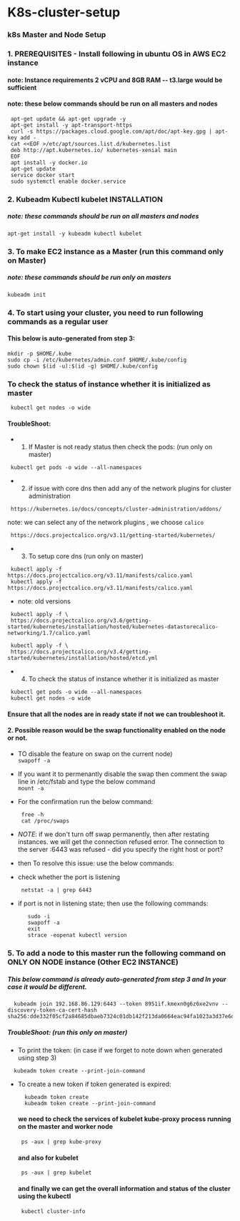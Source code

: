 # K8s-cluster-setup
### k8s Master and Node Setup
 ### 1. PREREQUISITES - Install following in ubuntu OS in AWS EC2 instance
 #### note: Instance requirements 2 vCPU  and 8GB RAM  -- t3.large would be sufficient
 #### note: these below commands should be run on all masters and nodes
 ```
  apt-get update && apt-get upgrade -y  
  apt-get install -y apt-transport-https  
  curl -s https://packages.cloud.google.com/apt/doc/apt-key.gpg | apt-key add -  
  cat <<EOF >/etc/apt/sources.list.d/kubernetes.list  
  deb http://apt.kubernetes.io/ kubernetes-xenial main
  EOF  
  apt install -y docker.io  
  apt-get update
  service docker start
  sudo systemctl enable docker.service
 ```
### 2. Kubeadm Kubectl kubelet INSTALLATION
 ##### note: these commands should be run on all masters and nodes  
  ` apt-get install -y kubeadm kubectl kubelet `
  
### 3. To make EC2 instance as a Master (run this command only on Master)
 ##### note: these commands should be run only on masters
  ` kubeadm init `

### 4. To start using your cluster, you need to run following commands as a regular user
 #### This below is auto-generated from step 3:
  ```
  mkdir -p $HOME/.kube
  sudo cp -i /etc/kubernetes/admin.conf $HOME/.kube/config
  sudo chown $(id -u):$(id -g) $HOME/.kube/config
  ```
### To check the status of instance whether it is initialized as master 
  ` kubectl get nodes -o wide`
  
#### TroubleShoot: 
  
- 1. If Master is not ready status then check the pods: (run only on master)
 ```
  kubectl get pods -o wide --all-namespaces 
 ```
- 2. if issue with core dns then add any of the network plugins for cluster administration
 ```
  https://kubernetes.io/docs/concepts/cluster-administration/addons/ 
 ```
  note: we can select any of the network plugins , we choose `calico`
  ``` 
   https://docs.projectcalico.org/v3.11/getting-started/kubernetes/ 
  ```
- 3. To setup core dns (run only on master)
 ```
  kubectl apply -f https://docs.projectcalico.org/v3.11/manifests/calico.yaml
  kubectl apply -f https://docs.projectcalico.org/v3.11/manifests/calico.yaml
 ```
- note: old versions
 ```
  kubectl apply -f \
  https://docs.projectcalico.org/v3.6/getting-started/kubernetes/installation/hosted/kubernetes-datastorecalico-networking/1.7/calico.yaml
  
  kubectl apply -f \
  https://docs.projectcalico.org/v3.4/getting-started/kubernetes/installation/hosted/etcd.yml
  ```
- 4. To check the status of instance whether it is initialized as master 
 ``` 
  kubectl get pods -o wide --all-namespaces 
  kubectl get nodes -o wide
 ```

  #### Ensure that all the nodes are in ready state if not we can troubleshoot it. 
  #### 2. Possible reason would be the swap functionality enabled on the node or not.
  
   - TO disable the feature on swap on the current node)    
      ` swapoff -a `
   - If you want it to permenantly disable the swap then
    comment the swap line in /etc/fstab and type the below command   
      ` mount -a ` 
   - For the confirmation run the below command:   
      ```
       free -h
       cat /proc/swaps
      ```
   - *NOTE*: if we don't turn off swap permanently, then after restating instances. we will get the connection
       refused error. The connection to the server <master-ip>:6443 was refused - did you specify the right host or port? 
       
   - then To resolve this issue: use the below commands:
       
   - check whether the port is listening
      ```
       netstat -a | grep 6443
      ```
   - if port is not in listening state; then use the following commands:
      ``` 
         sudo -i
         swapoff -a
         exit
         strace -eopenat kubectl version
      ```
### 5. To add a node to this master run the following command on ONLY ON NODE instance (Other EC2 INSTANCE)
  ##### This below command is already auto-generated from step 3 and In your case it would be different.
  ```
    kubeadm join 192.168.86.129:6443 --token 8951if.kmexn0g6z6xe2vnv --discovery-token-ca-cert-hash sha256:dde332f05cf2a84685dbaeb7324c01db142f213da0664eac94fa1023a3d37e6d
   ``` 
  ##### TroubleShoot: (run this only on master)
   - To print the token: (in case if we forget to note down when generated using step 3)
   ```
     kubeadm token create --print-join-command
   ```
  - To create a new token if token generated is expired:
    ```
      kubeadm token create
      kubeadm token create --print-join-command
    ```
    #### we need to check the services of kubelet kube-proxy process running on the master and worker node
     ` ps -aux | grep kube-proxy`
    #### and also for kubelet
    ` ps -aux | grep kubelet`
    #### and finally we can get the overall information and status of the cluster using the kubectl
    ` kubectl cluster-info`
